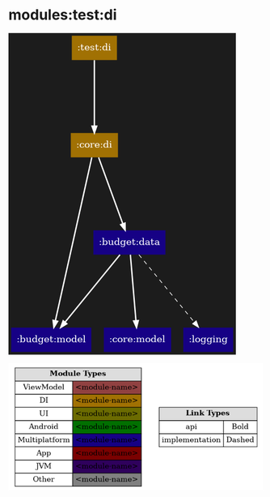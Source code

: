 # modules:test:di

<!--region chart-->
![chart](atlas/chart.png)

![legend](../../../atlas/legend.png)
<!--endregion-->